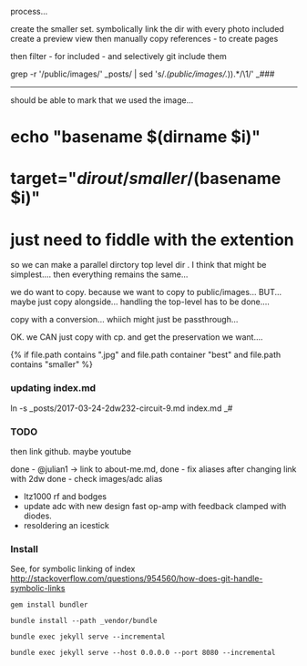 

process...

create the smaller set.
symbolically link the dir with every photo included 
create a preview view
then manually copy references - to create pages

then filter - for included - and selectively git include them

grep -r '/public/images/' _posts/ | sed 's/.*\(public\/images\/.*\)).*/\1/'    _###


-------

<!-- {%  if file.path contains ".jpg" and file.path contains "best" and file.path contains "smaller"  %}  -->

should be able to mark that we used the image...




  # echo "basename $(dirname $i)"
  # target="$dirout/smaller/$(basename $i)"
  # just need to fiddle with the extention


so we can make a parallel dirctory top level dir . I think that might be simplest....
 then everything remains the same...
 
 we do want to copy. because we want to copy to public/images...
 BUT...
 maybe just copy alongside...
 handling the top-level has to be done....

 copy with a conversion... whiich might just be passthrough...


 OK. we CAN just copy with cp. and get the preservation we want....


{%  if file.path contains ".jpg" and file.path container "best" and  file.path contains "smaller"  %} 




### updating index.md

ln -s  _posts/2017-03-24-2dw232-circuit-9.md index.md    _#

### TODO

then link github.  maybe youtube

done - @julian1 -> link to about-me.md,
done - fix aliases after changing link with 2dw 
done - check images/adc alias 

- ltz1000 rf and bodges
- update adc with new design fast op-amp with feedback clamped with diodes.
- resoldering an icestick 

### Install

See, for symbolic linking of index 
  http://stackoverflow.com/questions/954560/how-does-git-handle-symbolic-links

```
gem install bundler

bundle install --path _vendor/bundle

bundle exec jekyll serve --incremental

bundle exec jekyll serve --host 0.0.0.0 --port 8080 --incremental


```
